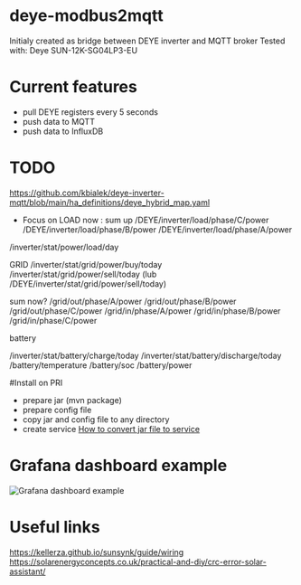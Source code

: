 # deye-modbus2mqtt
Initialy created as bridge between DEYE inverter and MQTT broker
Tested with: Deye SUN-12K-SG04LP3-EU

# Current features
- pull DEYE registers every 5 seconds
- push data to MQTT
- push data to InfluxDB

# TODO

https://github.com/kbialek/deye-inverter-mqtt/blob/main/ha_definitions/deye_hybrid_map.yaml

- Focus on
LOAD
now : sum up
/DEYE/inverter/load/phase/C/power
/DEYE/inverter/load/phase/B/power
/DEYE/inverter/load/phase/A/power

/inverter/stat/power/load/day

GRID
/inverter/stat/grid/power/buy/today
/inverter/stat/grid/power/sell/today
(lub /DEYE/inverter/stat/grid/power/sell/today)

sum now?
/grid/out/phase/A/power
/grid/out/phase/B/power
/grid/out/phase/C/power
/grid/in/phase/A/power
/grid/in/phase/B/power
/grid/in/phase/C/power


battery

/inverter/stat/battery/charge/today
/inverter/stat/battery/discharge/today
/battery/temperature
/battery/soc
/battery/power



#Install on PRI
- prepare jar (mvn  package)
- prepare config file
- copy jar and  config file to any directory
- create service [How to convert jar file to service](https://dzone.com/articles/run-your-java-application-as-a-service-on-ubuntu)

# Grafana dashboard example

![Grafana dashboard example](docs/dashboard_example.png "Grafana dashboard example")

# Useful links

https://kellerza.github.io/sunsynk/guide/wiring
https://solarenergyconcepts.co.uk/practical-and-diy/crc-error-solar-assistant/




